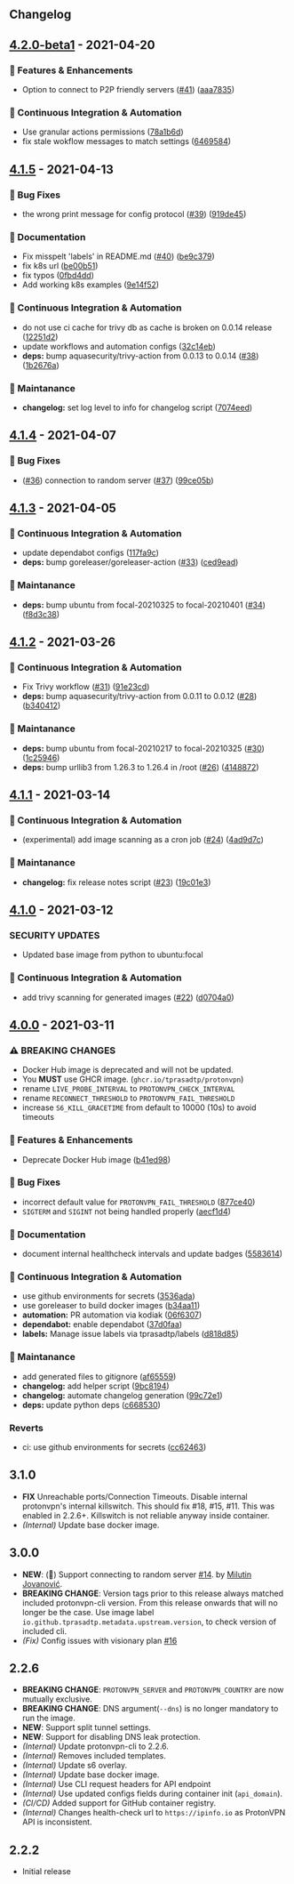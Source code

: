 <!-- markdownlint-disable MD033 -->

## Changelog


<a name="4.2.0-beta1"></a>
## [4.2.0-beta1] - 2021-04-20

### 🍒 Features & Enhancements
- Option to connect to P2P friendly servers  ([#41](https://github.com/tprasadtp/protonvpn-docker/issues/41)) ([aaa7835](https://github.com/tprasadtp/protonvpn-docker/commit/aaa7835b951e83dacff4a3aa0324ca2b0beb8890))

### 🤖 Continuous Integration & Automation
- Use granular actions permissions ([78a1b6d](https://github.com/tprasadtp/protonvpn-docker/commit/78a1b6df62caae6477e01b459c1b692d7ce09c47))
- fix stale wokflow messages to match settings ([6469584](https://github.com/tprasadtp/protonvpn-docker/commit/6469584bcd90e63a905faa33568e837939d4c3a2))


<a name="4.1.5"></a>
## [4.1.5] - 2021-04-13

### 🐛 Bug Fixes
- the wrong print message for config protocol ([#39](https://github.com/tprasadtp/protonvpn-docker/issues/39)) ([919de45](https://github.com/tprasadtp/protonvpn-docker/commit/919de4594d49de9f2886f1559c0756692158134c))

### 📖 Documentation
- Fix misspelt 'labels' in README.md ([#40](https://github.com/tprasadtp/protonvpn-docker/issues/40)) ([be9c379](https://github.com/tprasadtp/protonvpn-docker/commit/be9c3791780cd750188f63f81ad5c3fd88729de5))
- fix k8s url ([be00b51](https://github.com/tprasadtp/protonvpn-docker/commit/be00b51330b831da5b7e64bc643917bab98dcfe7))
- fix typos ([0fbd4dd](https://github.com/tprasadtp/protonvpn-docker/commit/0fbd4dd89007b9a392f440e11f51797a0172a215))
- Add working k8s examples ([9e14f52](https://github.com/tprasadtp/protonvpn-docker/commit/9e14f5253d92cadb0a4af5ba24ffacff1efce086))

### 🤖 Continuous Integration & Automation
- do not use ci cache for trivy db as cache is broken on 0.0.14 release ([12251d2](https://github.com/tprasadtp/protonvpn-docker/commit/12251d23e278f013391a645cc2c6572680cbb709))
- update workflows and automation configs ([32c14eb](https://github.com/tprasadtp/protonvpn-docker/commit/32c14ebf93b0990a3e502ca3e3dfe0e8051a34eb))
- **deps:** bump aquasecurity/trivy-action from 0.0.13 to 0.0.14 ([#38](https://github.com/tprasadtp/protonvpn-docker/issues/38)) ([1b2676a](https://github.com/tprasadtp/protonvpn-docker/commit/1b2676a2ad04586f1ea88bd8245b10e9bb0ddc8e))

### 🥺 Maintanance
- **changelog:** set log level to info for changelog script ([7074eed](https://github.com/tprasadtp/protonvpn-docker/commit/7074eed97db34249954025d7151e025c74d34340))


<a name="4.1.4"></a>
## [4.1.4] - 2021-04-07

### 🐛 Bug Fixes
- ([#36](https://github.com/tprasadtp/protonvpn-docker/issues/36)) connection to random server  ([#37](https://github.com/tprasadtp/protonvpn-docker/issues/37)) ([99ce05b](https://github.com/tprasadtp/protonvpn-docker/commit/99ce05bd6714e3c19b8cba775a5557deeace2072))


<a name="4.1.3"></a>
## [4.1.3] - 2021-04-05

### 🤖 Continuous Integration & Automation
- update dependabot configs ([117fa9c](https://github.com/tprasadtp/protonvpn-docker/commit/117fa9ce13284cf9b7f2a4ba7512c0ab47d11529))
- **deps:** bump goreleaser/goreleaser-action ([#33](https://github.com/tprasadtp/protonvpn-docker/issues/33)) ([ced9ead](https://github.com/tprasadtp/protonvpn-docker/commit/ced9ead448615a230144fbfee174e337daca4cff))

### 🥺 Maintanance
- **deps:** bump ubuntu from focal-20210325 to focal-20210401 ([#34](https://github.com/tprasadtp/protonvpn-docker/issues/34)) ([f8d3c38](https://github.com/tprasadtp/protonvpn-docker/commit/f8d3c384460e3cfeabbfaa8b7188b400a8c10b40))


<a name="4.1.2"></a>
## [4.1.2] - 2021-03-26

### 🤖 Continuous Integration & Automation
- Fix Trivy workflow ([#31](https://github.com/tprasadtp/protonvpn-docker/issues/31)) ([91e23cd](https://github.com/tprasadtp/protonvpn-docker/commit/91e23cd9f5577fe8e66d8fe921f82a8fa83d8b7e))
- **deps:** bump aquasecurity/trivy-action from 0.0.11 to 0.0.12 ([#28](https://github.com/tprasadtp/protonvpn-docker/issues/28)) ([b340412](https://github.com/tprasadtp/protonvpn-docker/commit/b340412df2f151377603e5d4e5eed1218e81ef23))

### 🥺 Maintanance
- **deps:** bump ubuntu from focal-20210217 to focal-20210325 ([#30](https://github.com/tprasadtp/protonvpn-docker/issues/30)) ([1c25946](https://github.com/tprasadtp/protonvpn-docker/commit/1c2594684f9d43f702a19983d99b9433356ec693))
- **deps:** bump urllib3 from 1.26.3 to 1.26.4 in /root ([#26](https://github.com/tprasadtp/protonvpn-docker/issues/26)) ([4148872](https://github.com/tprasadtp/protonvpn-docker/commit/4148872439bb6499855ca1ba3488a4bb3cd8de60))


<a name="4.1.1"></a>
## [4.1.1] - 2021-03-14

### 🤖 Continuous Integration & Automation
- (experimental) add image scanning as a cron job ([#24](https://github.com/tprasadtp/protonvpn-docker/issues/24)) ([4ad9d7c](https://github.com/tprasadtp/protonvpn-docker/commit/4ad9d7cd6573f77c3b2fa3b19a9722c727a1c029))

### 🥺 Maintanance
- **changelog:** fix release notes script ([#23](https://github.com/tprasadtp/protonvpn-docker/issues/23)) ([19c01e3](https://github.com/tprasadtp/protonvpn-docker/commit/19c01e38f1b1622807b4b9fccc08bc86741e7cfd))


<a name="4.1.0"></a>
## [4.1.0] - 2021-03-12

###  SECURITY UPDATES
- Updated base image from python to ubuntu:focal

### 🤖 Continuous Integration & Automation
- add trivy scanning for generated images ([#22](https://github.com/tprasadtp/protonvpn-docker/issues/22)) ([d0704a0](https://github.com/tprasadtp/protonvpn-docker/commit/d0704a0e3eb6f9d2ed280c914ea8dca46a48ad3f))


<a name="4.0.0"></a>
## [4.0.0] - 2021-03-11

### ⚠️ BREAKING CHANGES
- Docker Hub image is deprecated and will not be updated.
- You **MUST** use GHCR image. (`ghcr.io/tprasadtp/protonvpn`)
- rename `LIVE_PROBE_INTERVAL` to `PROTONVPN_CHECK_INTERVAL`
- rename `RECONNECT_THRESHOLD` to `PROTONVPN_FAIL_THRESHOLD`
- increase `S6_KILL_GRACETIME` from default to 10000 (10s) to avoid timeouts

### 🍒 Features & Enhancements
- Deprecate Docker Hub image ([b41ed98](https://github.com/tprasadtp/protonvpn-docker/commit/b41ed98d5471e17e1470822407756d239d575124))

### 🐛 Bug Fixes
- incorrect default value for `PROTONVPN_FAIL_THRESHOLD` ([877ce40](https://github.com/tprasadtp/protonvpn-docker/commit/877ce405ba58e5fc643c096912b99c9e97a9d687))
- `SIGTERM` and `SIGINT` not being handled properly ([aecf1d4](https://github.com/tprasadtp/protonvpn-docker/commit/aecf1d4eb32e11749faebf38068e468266422775))

### 📖 Documentation
- document internal healthcheck intervals and update badges ([5583614](https://github.com/tprasadtp/protonvpn-docker/commit/5583614d9954826a3077f1567f2818d0e4771635))

### 🤖 Continuous Integration & Automation
- use github environments for secrets ([3536ada](https://github.com/tprasadtp/protonvpn-docker/commit/3536adabb497f2368d08b6dca26fda171b26e92e))
- use goreleaser to build docker images ([b34aa11](https://github.com/tprasadtp/protonvpn-docker/commit/b34aa11b61614579b46dd389ce97bf61992d2b21))
- **automation:** PR automation via kodiak ([06f6307](https://github.com/tprasadtp/protonvpn-docker/commit/06f63078ac79de67c4f6d315a16ac75bbf6b99c4))
- **dependabot:** enable dependabot ([37d0faa](https://github.com/tprasadtp/protonvpn-docker/commit/37d0faa2633cf50a37868a521035d8402066dc6c))
- **labels:** Manage issue labels via tprasadtp/labels ([d818d85](https://github.com/tprasadtp/protonvpn-docker/commit/d818d856fe6660b48ed90c82a7a3c23eea2483cd))

### 🥺 Maintanance
- add generated files to gitignore ([af65559](https://github.com/tprasadtp/protonvpn-docker/commit/af6555906a4ea95f342cfbe947c4f6fc00b7357f))
- **changelog:**  add helper script ([9bc8194](https://github.com/tprasadtp/protonvpn-docker/commit/9bc8194dc373e6e34a791d044f1afc2c2fb32002))
- **changelog:** automate changelog generation ([99c72e1](https://github.com/tprasadtp/protonvpn-docker/commit/99c72e1233757c5cf79412709977212156c31434))
- **deps:** update python deps ([c668530](https://github.com/tprasadtp/protonvpn-docker/commit/c668530e252a6969d0f3f782b282feea0875a4b6))

### Reverts
- ci: use github environments for secrets ([cc62463](https://github.com/tprasadtp/protonvpn-docker/commit/cc62463de3e35c318a94147c55e38a921d7f9287))


<!-- tag references -->
[4.2.0-beta1]: https://github.com/tprasadtp/protonvpn-docker/compare/4.1.5...4.2.0-beta1
[4.1.5]: https://github.com/tprasadtp/protonvpn-docker/compare/4.1.4...4.1.5
[4.1.4]: https://github.com/tprasadtp/protonvpn-docker/compare/4.1.3...4.1.4
[4.1.3]: https://github.com/tprasadtp/protonvpn-docker/compare/4.1.2...4.1.3
[4.1.2]: https://github.com/tprasadtp/protonvpn-docker/compare/4.1.1...4.1.2
[4.1.1]: https://github.com/tprasadtp/protonvpn-docker/compare/4.1.0...4.1.1
[4.1.0]: https://github.com/tprasadtp/protonvpn-docker/compare/4.0.0...4.1.0
[4.0.0]: https://github.com/tprasadtp/protonvpn-docker/compare/3.1.0...4.0.0
<!-- old changelog-->
## 3.1.0

- **FIX** Unreachable ports/Connection Timeouts. Disable internal protonvpn's internal killswitch. This should fix #18, #15, #11. This was enabled in 2.2.6+. Killswitch is not reliable anyway inside container.
- _(Internal)_ Update base docker image.

## 3.0.0

- **NEW**: (🍒) Support connecting to random server [#14](https://github.com/tprasadtp/protonvpn-docker/pull/14).
by [Milutin Jovanović](https://github.com/tprasadtp/protonvpn-docker/pull/14).
- **BREAKING CHANGE**: Version tags prior to this release always matched included protonvpn-cli version.
From this release onwards that will no longer be the case. Use image label `io.github.tprasadtp.metadata.upstream.version`,
to check version of included cli.
- _(Fix)_ Config issues with visionary plan [#16](https://github.com/tprasadtp/protonvpn-docker/issues/16)

## 2.2.6

- **BREAKING CHANGE**: `PROTONVPN_SERVER` and `PROTONVPN_COUNTRY` are now mutually exclusive.
- **BREAKING CHANGE**: DNS argument(`--dns`) is no longer mandatory to run the image.
- **NEW**: Support split tunnel settings.
- **NEW**: Support for disabling DNS leak protection.
- _(Internal)_ Update protonvpn-cli to 2.2.6.
- _(Internal)_ Removes included templates.
- _(Internal)_ Update s6 overlay.
- _(Internal)_ Update base docker image.
- _(Internal)_ Use CLI request headers for API endpoint
- _(Internal)_ Use updated configs fields during container init (`api_domain`).
- _(CI/CD)_ Added support for GitHub container registry.
- _(Internal)_ Changes health-check url to `https://ipinfo.io` as ProtonVPN API is inconsistent.

## 2.2.2

- Initial release
